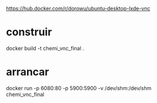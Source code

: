 https://hub.docker.com/r/dorowu/ubuntu-desktop-lxde-vnc


# construir
docker build -t chemi_vnc_final . 

# arrancar

docker run -p 6080:80 -p 5900:5900 -v /dev/shm:/dev/shm chemi_vnc_final
